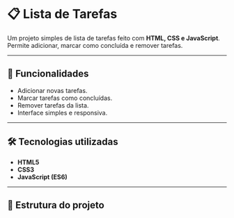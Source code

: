 # 📋 Lista de Tarefas

Um projeto simples de lista de tarefas feito com **HTML, CSS e JavaScript**.  
Permite adicionar, marcar como concluída e remover tarefas.

---

## 🚀 Funcionalidades
- Adicionar novas tarefas.
- Marcar tarefas como concluídas.
- Remover tarefas da lista.
- Interface simples e responsiva.

---

## 🛠️ Tecnologias utilizadas
- **HTML5**
- **CSS3**
- **JavaScript (ES6)**

---

## 📂 Estrutura do projeto
